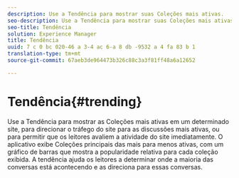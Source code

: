 ```yaml
---
description: Use a Tendência para mostrar suas Coleções mais ativas.
seo-description: Use a Tendência para mostrar suas Coleções mais ativas.
seo-title: Tendência
solution: Experience Manager
title: Tendência
uuid: 7 c 0 bc 020-46 a 3-4 ac 6-a 8 db -9532 a 4 fa 83 b 1
translation-type: tm+mt
source-git-commit: 67aeb3de964473b326c88c3a3f81ff48a6a12652

---
```



# Tendência{#trending}

Use a Tendência para mostrar as Coleções mais ativas em um determinado site, para direcionar o tráfego do site para as discussões mais ativas, ou para permitir que os leitores avaliem a atividade do site imediatamente. O aplicativo exibe Coleções principais das mais para menos ativas, com um gráfico de barras que mostra a popularidade relativa para cada coleção exibida. A tendência ajuda os leitores a determinar onde a maioria das conversas está acontecendo e as direciona para essas conversas.
